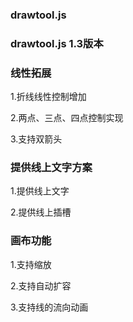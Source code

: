 ### drawtool.js 

### drawtool.js 1.3版本
### 线性拓展

1.折线线性控制增加

2.两点、三点、四点控制实现

3.支持双箭头

### 提供线上文字方案

1.提供线上文字

2.提供线上插槽

### 画布功能

1.支持缩放

2.支持自动扩容

3.支持线的流向动画




